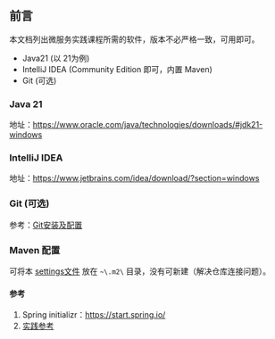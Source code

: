 ## 前言
本文档列出微服务实践课程所需的软件，版本不必严格一致，可用即可。

* Java21 (以 21为例)
* IntelliJ IDEA (Community Edition 即可，内置 Maven)
* Git (可选)

### Java 21
地址：https://www.oracle.com/java/technologies/downloads/#jdk21-windows

### IntelliJ IDEA
地址：https://www.jetbrains.com/idea/download/?section=windows

### Git (可选)
参考：[Git安装及配置](https://gitee.com/dlut2025/DOCS_2025/raw/master/%E5%89%8D%E7%AB%AF%E8%AF%BE%E7%A8%8B%E7%9B%B8%E5%85%B3%E6%96%87%E6%A1%A3/01.%E8%AF%BE%E5%89%8D%E5%87%86%E5%A4%87/01.Git%E5%AE%89%E8%A3%85%E5%8F%8A%E9%85%8D%E7%BD%AE.pdf)

### Maven 配置
可将本 [settings文件](files/settings.xml) 放在 `~\.m2\` 目录，没有可新建（解决仓库连接问题）。

#### 参考
1. Spring initializr：https://start.spring.io/
2. [实践参考](https://gitee.com/dulprepare/open-microservices-after-class/tree/master/%E5%BD%95%E5%B1%8F)
